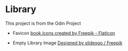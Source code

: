 # Library

This project is from the Odin Project

- Favicon <a href="https://www.flaticon.com/free-icons/book" title="book icons">book icons created by Freepik - Flaticon</a>

- Empty Library Image <a href="http://www.freepik.com">Designed by slidesgo / Freepik</a>
